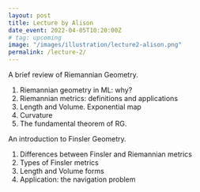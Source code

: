 ```yaml
---
layout: post
title: Lecture by Alison
date_event: 2022-04-05T10:20:00Z
# tag: upcoming
image: "/images/illustration/lecture2-alison.png"
permalink: /lecture-2/
---
```



A brief review of Riemannian Geometry.

<ol>
    <li>Riemannian geometry in ML: why?</li>
    <li>Riemannian metrics: definitions and applications</li>
    <li>Length and Volume. Exponential map</li>
    <li>Curvature</li>
    <li>The fundamental theorem of RG.</li>
</ol>

An introduction to Finsler Geometry.

<ol>
    <li>Differences between Finsler and Riemannian metrics</li>
    <li>Types of Finsler metrics</li>
    <li>Length and Volume forms</li>
    <li>Application: the navigation problem</li>
</ol>